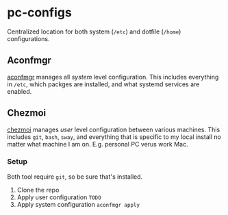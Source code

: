 # pc-configs

Centralized location for both system (`/etc`) and dotfile (`/home`) configurations.

## Aconfmgr

[aconfmgr](https://github.com/CyberShadow/aconfmgr/) manages all _system_ level configuration.
This includes everything in `/etc`, which packges are installed, and what systemd services are enabled.

## Chezmoi

[chezmoi](https://www.chezmoi.io/) manages _user_ level configuration between various machines. 
This includes `git`, `bash`, `sway`, and everything that is specific to my local install no matter what machine I am on.
E.g. personal PC verus work Mac.

### Setup

Both tool require `git`, so be sure that's installed.

1. Clone the repo
1. Apply user configuration `TODO`
1. Apply system configuration `aconfmgr apply`

